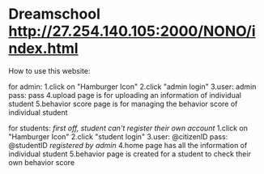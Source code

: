 # Dreamschool  http://27.254.140.105:2000/NONO/index.html

How to use this website:

  for admin:
    1.click on "Hamburger Icon"
    2.click "admin login"
    3.user: admin pass: pass
    4.upload page is for uploading an information of individual student
    5.behavior score page is for managing the behavior score of individual student
    
  for students:
    *first off, student can't register their own account*
    1.click on "Hamburger Icon"
    2.click "student login"
    3.user: @citizenID pass: @studentID *registered by admin*
    4.home page has all the information of individual student
    5.behavior page is created for a student to check their own behavior score
    

